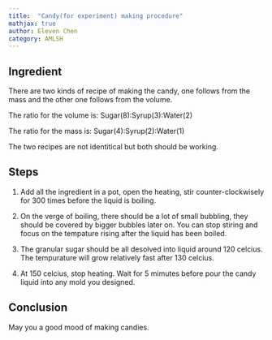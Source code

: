 ```yaml
---
title:  "Candy(for experiment) making procedure"
mathjax: true
author: Eleven Chen
category: AMLSH
---
```


## Ingredient
There are two kinds of recipe of making the candy, one follows from the mass and the other one follows from the volume. 

The ratio for the volume is: 
Sugar(8):Syrup(3):Water(2)

The ratio for the mass is:
Sugar(4):Syrup(2):Water(1)

The two recipes are not identitical but both should be working. 

## Steps
1. Add all the ingredient in a pot, open the heating, stir counter-clockwisely for 300 times before the liquid is boiling. 

2. On the verge of boiling, there should be a lot of small bubbling, they should be covered by bigger bubbles later on. You can stop stiring and focus on the tempature rising after the liquid has been boiled.

3. The granular sugar should be all desolved into liquid around 120 celcius. The tempurature will grow relatively fast after 130 celcius.

4. At 150 celcius, stop heating. Wait for 5 mimutes before pour the candy liquid into any mold you designed.

## Conclusion
May you a good mood of making candies.

